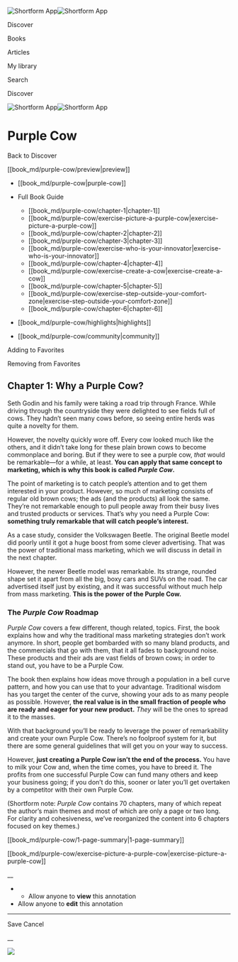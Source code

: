 ![Shortform App](/img/logo.36a2399e.svg)![Shortform App](/img/logo-dark.70c1b072.svg)

Discover

Books

Articles

My library

Search

Discover

![Shortform App](/img/logo.36a2399e.svg)![Shortform App](/img/logo-dark.70c1b072.svg)

# Purple Cow

Back to Discover

[[book_md/purple-cow/preview|preview]]

  * [[book_md/purple-cow|purple-cow]]
  * Full Book Guide

    * [[book_md/purple-cow/chapter-1|chapter-1]]
    * [[book_md/purple-cow/exercise-picture-a-purple-cow|exercise-picture-a-purple-cow]]
    * [[book_md/purple-cow/chapter-2|chapter-2]]
    * [[book_md/purple-cow/chapter-3|chapter-3]]
    * [[book_md/purple-cow/exercise-who-is-your-innovator|exercise-who-is-your-innovator]]
    * [[book_md/purple-cow/chapter-4|chapter-4]]
    * [[book_md/purple-cow/exercise-create-a-cow|exercise-create-a-cow]]
    * [[book_md/purple-cow/chapter-5|chapter-5]]
    * [[book_md/purple-cow/exercise-step-outside-your-comfort-zone|exercise-step-outside-your-comfort-zone]]
    * [[book_md/purple-cow/chapter-6|chapter-6]]
  * [[book_md/purple-cow/highlights|highlights]]
  * [[book_md/purple-cow/community|community]]



Adding to Favorites 

Removing from Favorites 

## Chapter 1: Why a Purple Cow?

Seth Godin and his family were taking a road trip through France. While driving through the countryside they were delighted to see fields full of cows. They hadn’t seen many cows before, so seeing entire herds was quite a novelty for them.

However, the novelty quickly wore off. Every cow looked much like the others, and it didn’t take long for these plain brown cows to become commonplace and boring. But if they were to see a purple cow, _that_ would be remarkable—for a while, at least. **You can apply that same concept to marketing, which is why this book is called _Purple Cow_.**

The point of marketing is to catch people’s attention and to get them interested in your product. However, so much of marketing consists of regular old brown cows; the ads (and the products) all look the same. They’re not remarkable enough to pull people away from their busy lives and trusted products or services. That’s why you need a Purple Cow: **something truly remarkable that will catch people’s interest.**

As a case study, consider the Volkswagen Beetle. The original Beetle model did poorly until it got a huge boost from some clever advertising. That was the power of traditional mass marketing, which we will discuss in detail in the next chapter.

However, the newer Beetle model was remarkable. Its strange, rounded shape set it apart from all the big, boxy cars and SUVs on the road. The car advertised itself just by existing, and it was successful without much help from mass marketing. **This is the power of the Purple Cow.**

### The _Purple Cow_ Roadmap

_Purple Cow_ covers a few different, though related, topics. First, the book explains how and why the traditional mass marketing strategies don’t work anymore. In short, people get bombarded with so many bland products, and the commercials that go with them, that it all fades to background noise. These products and their ads are vast fields of brown cows; in order to stand out, you have to be a Purple Cow.

The book then explains how ideas move through a population in a bell curve pattern, and how you can use that to your advantage. Traditional wisdom has you target the center of the curve, showing your ads to as many people as possible. However, **the real value is in the small fraction of people who are ready and eager for your new product.** _They_ will be the ones to spread it to the masses.

With that background you’ll be ready to leverage the power of remarkability and create your own Purple Cow. There’s no foolproof system for it, but there are some general guidelines that will get you on your way to success.

However, **just creating a Purple Cow isn’t the end of the process.** You have to milk your Cow and, when the time comes, you have to breed it. The profits from one successful Purple Cow can fund many others and keep your business going; if you don’t do this, sooner or later you’ll get overtaken by a competitor with their own Purple Cow.

(Shortform note: _Purple Cow_ contains 70 chapters, many of which repeat the author’s main themes and most of which are only a page or two long. For clarity and cohesiveness, we’ve reorganized the content into 6 chapters focused on key themes.)

[[book_md/purple-cow/1-page-summary|1-page-summary]]

[[book_md/purple-cow/exercise-picture-a-purple-cow|exercise-picture-a-purple-cow]]

__

  *   * Allow anyone to **view** this annotation
  * Allow anyone to **edit** this annotation



* * *

Save Cancel

__




![](https://bat.bing.com/action/0?ti=56018282&Ver=2&mid=12b367b7-9a90-4a61-882c-cb330365bd92&sid=f30c5e70639211ee87d33f0876d93783&vid=f30c9700639211eeb3a75d830392c94f&vids=0&msclkid=N&pi=0&lg=en-US&sw=800&sh=600&sc=24&nwd=1&tl=Shortform%20%7C%20Purple%20Cow&p=https%3A%2F%2Fwww.shortform.com%2Fapp%2Fbook%2Fpurple-cow%2Fchapter-1&r=&lt=469&evt=pageLoad&sv=1&rn=805211)
